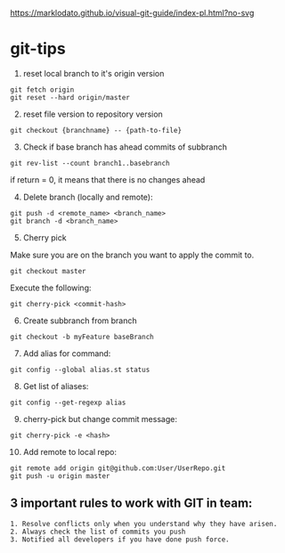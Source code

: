 https://marklodato.github.io/visual-git-guide/index-pl.html?no-svg

# git-tips

1. reset local branch to it's origin version
```
git fetch origin
git reset --hard origin/master
```

2. reset file version to repository version

```
git checkout {branchname} -- {path-to-file}
```

3. Check if base branch has ahead commits of subbranch

```
git rev-list --count branch1..basebranch
```

if return = 0, it means that there is no changes ahead


4. Delete branch (locally and remote): 

```
git push -d <remote_name> <branch_name>
git branch -d <branch_name>
```

5. Cherry pick

Make sure you are on the branch you want to apply the commit to.
```
git checkout master
```

Execute the following:
```
git cherry-pick <commit-hash>
```

6. Create subbranch from branch

```
git checkout -b myFeature baseBranch
```

7. Add alias for command: 

```
git config --global alias.st status
```

8. Get list of aliases: 

```
git config --get-regexp alias
```

9. cherry-pick but change commit message: 

```
git cherry-pick -e <hash>
```

10. Add remote to local repo: 

```
git remote add origin git@github.com:User/UserRepo.git
git push -u origin master
```

## 3 important rules to work with GIT in team: 
```
1. Resolve conflicts only when you understand why they have arisen.
2. Always check the list of commits you push
3. Notified all developers if you have done push force.
```
